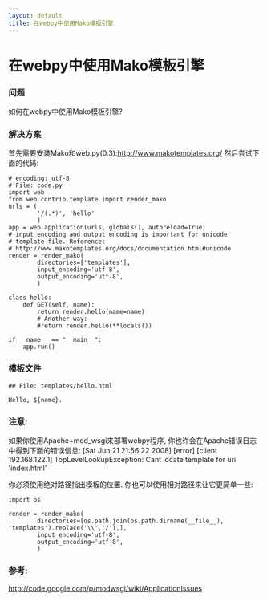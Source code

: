 ```yaml
---
layout: default
title: 在webpy中使用Mako模板引擎
---
```


# 在webpy中使用Mako模板引擎

### 问题
如何在webpy中使用Mako模板引擎?
### 解决方案
首先需要安装Mako和web.py(0.3):http://www.makotemplates.org/ 然后尝试下面的代码:

```
# encoding: utf-8
# File: code.py
import web
from web.contrib.template import render_mako
urls = (
        '/(.*)', 'hello'
        )
app = web.application(urls, globals(), autoreload=True)
# input_encoding and output_encoding is important for unicode
# template file. Reference:
# http://www.makotemplates.org/docs/documentation.html#unicode
render = render_mako(
        directories=['templates'],
        input_encoding='utf-8',
        output_encoding='utf-8',
        )

class hello:
    def GET(self, name):
        return render.hello(name=name)
        # Another way:
        #return render.hello(**locals())

if __name__ == "__main__":
    app.run()
```

### 模板文件

```
## File: templates/hello.html

Hello, ${name}.
```

### 注意:
如果你使用Apache+mod_wsgi来部署webpy程序, 你也许会在Apache错误日志中得到下面的错误信息:
[Sat Jun 21 21:56:22 2008] [error] [client 192.168.122.1] TopLevelLookupException: Cant locate template for uri 'index.html'

你必须使用绝对路径指出模板的位置.
你也可以使用相对路径来让它更简单一些:

```
import os

render = render_mako(
        directories=[os.path.join(os.path.dirname(__file__), 'templates').replace('\\','/'),],
        input_encoding='utf-8',
        output_encoding='utf-8',
        )
```

### 参考:
http://code.google.com/p/modwsgi/wiki/ApplicationIssues